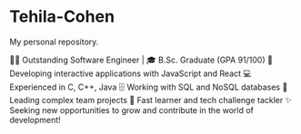 # Tehila-Cohen
My personal repository.

👩‍💻 Outstanding Software Engineer | 🎓 B.Sc. Graduate (GPA 91/100)
🚀 Developing interactive applications with JavaScript and React
💻 Experienced in C, C++, Java
🗄️ Working with SQL and NoSQL databases
🤝 Leading complex team projects
🧠 Fast learner and tech challenge tackler
✨ Seeking new opportunities to grow and contribute in the world of development!
